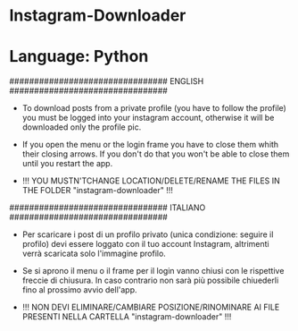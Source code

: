 # Instagram-Downloader

# Language: Python

################################
ENGLISH
################################

- To download posts from a private profile (you have to follow the profile) you must be logged into your instagram account, otherwise it will be downloaded only the profile pic.
  
- If you open the menu or the login frame you have to close them whith their closing arrows. If you don't do that you won't be able to close them until you restart the app.
  
- !!! YOU MUSTN'TCHANGE LOCATION/DELETE/RENAME THE FILES IN THE FOLDER "instagram-downloader" !!!

################################
ITALIANO
################################

- Per scaricare i post di un profilo privato (unica condizione: seguire il profilo) devi essere loggato con il tuo account Instagram, altrimenti verrà scaricata solo l'immagine profilo.
  
- Se si aprono il menu o il frame per il login vanno chiusi con le rispettive freccie di chiusura. In caso contrario non sarà più possibile chiuederli fino al prossimo avvio dell'app.
  
- !!! NON DEVI ELIMINARE/CAMBIARE POSIZIONE/RINOMINARE AI FILE PRESENTI NELLA CARTELLA "instagram-downloader" !!!
